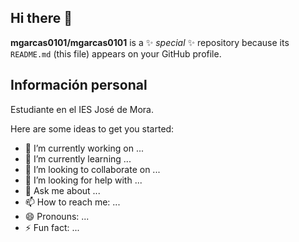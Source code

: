## Hi there 👋


**mgarcas0101/mgarcas0101** is a ✨ _special_ ✨ repository because its `README.md` (this file) appears on your GitHub profile.

## Información personal
Estudiante en el IES José de Mora.

Here are some ideas to get you started:

- 🔭 I’m currently working on ...
- 🌱 I’m currently learning ...
- 👯 I’m looking to collaborate on ...
- 🤔 I’m looking for help with ...
- 💬 Ask me about ...
- 📫 How to reach me: ...
- 😄 Pronouns: ...
- ⚡ Fun fact: ...

